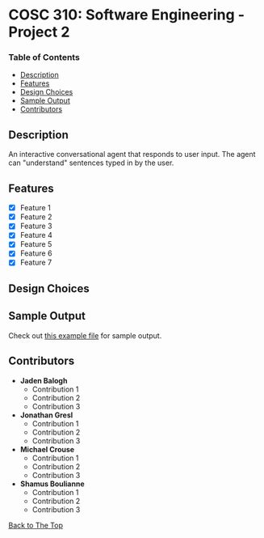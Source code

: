 # COSC 310: Software Engineering - Project 2

### Table of Contents
- [Description](#description)
- [Features](#features)
- [Design Choices](#design-choices)
- [Sample Output](#sample-output)
- [Contributors](#contributors)

## Description
An interactive conversational agent that responds to user input. The agent can "understand" sentences typed in by the user.

## Features
- [x] Feature 1
- [x] Feature 2
- [x] Feature 3
- [x] Feature 4
- [x] Feature 5
- [x] Feature 6
- [x] Feature 7

## Design Choices


## Sample Output
Check out [this example file](testedoutput.txt) for sample output.

## Contributors
- **Jaden Balogh**
  - Contribution 1
  - Contribution 2
  - Contribution 3
- **Jonathan Gresl**
  - Contribution 1
  - Contribution 2
  - Contribution 3 
- **Michael Crouse**
  - Contribution 1
  - Contribution 2
  - Contribution 3
- **Shamus Boulianne**
  - Contribution 1
  - Contribution 2
  - Contribution 3

[Back to The Top](#cosc-310-software-engineering---project-2)
